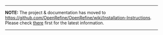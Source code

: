 
---

**NOTE:** The project & documentation has moved to https://github.com/OpenRefine/OpenRefine/wiki/Installation-Instructions. Please check [there](https://github.com/OpenRefine/OpenRefine/wiki/Installation-Instructions) first for the latest information.

---

